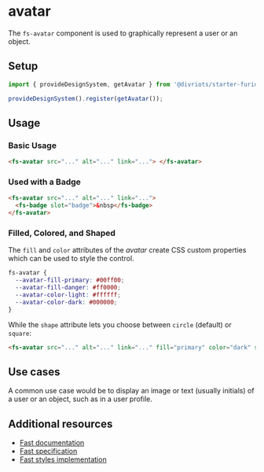 # avatar

The `fs-avatar` component is used to graphically represent a user or an object.

## Setup

```ts
import { provideDesignSystem, getAvatar } from '@divriots/starter-furious';

provideDesignSystem().register(getAvatar());
```

## Usage

### Basic Usage

```html
<fs-avatar src="..." alt="..." link="..."> </fs-avatar>
```

### Used with a Badge

```html
<fs-avatar src="..." alt="..." link="...">
  <fs-badge slot="badge">&nbsp</fs-badge>
</fs-avatar>
```

### Filled, Colored, and Shaped

The `fill` and `color` attributes of the _avatar_ create CSS custom properties which can be used to style the control.

```css
fs-avatar {
  --avatar-fill-primary: #00ff00;
  --avatar-fill-danger: #ff0000;
  --avatar-color-light: #ffffff;
  --avatar-color-dark: #000000;
}
```

While the `shape` attribute lets you choose between `circle` (default) or `square`:

```html
<fs-avatar src="..." alt="..." link="..." fill="primary" color="dark" shape="square"> </fs-avatar>
```

## Use cases

A common use case would be to display an image or text (usually initials) of a user or an object, such as in a user profile.

## Additional resources

- [Fast documentation](https://github.com/microsoft/fast/blob/master/packages/web-components/fast-foundation/src/avatar/README.md)
- [Fast specification](https://github.com/microsoft/fast/blob/master/packages/web-components/fast-foundation/src/avatar/avatar.spec.md)
- [Fast styles implementation](https://github.com/microsoft/fast/blob/master/packages/web-components/fast-components/src/avatar/avatar.styles.ts)
